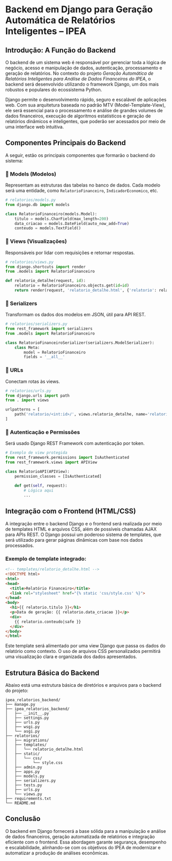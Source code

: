 
# Backend em Django para Geração Automática de Relatórios Inteligentes – IPEA

## Introdução: A Função do Backend

O backend de um sistema web é responsável por gerenciar toda a lógica de negócio, acesso e manipulação de dados, autenticação, processamento e geração de relatórios. No contexto do projeto *Geração Automática de Relatórios Inteligentes para Análise de Dados Financeiros do IPEA*, o backend será desenvolvido utilizando o framework Django, um dos mais robustos e populares do ecossistema Python.

Django permite o desenvolvimento rápido, seguro e escalável de aplicações web. Com sua arquitetura baseada no padrão MTV (Model-Template-View), ele será essencial para o processamento e análise de grandes volumes de dados financeiros, execução de algoritmos estatísticos e geração de relatórios dinâmicos e inteligentes, que poderão ser acessados por meio de uma interface web intuitiva.

## Componentes Principais do Backend

A seguir, estão os principais componentes que formarão o backend do sistema:

### 🔹 Models (Modelos)

Representam as estruturas das tabelas no banco de dados. Cada modelo será uma entidade, como `RelatorioFinanceiro`, `IndicadorEconomico`, etc.

```python
# relatorios/models.py
from django.db import models

class RelatorioFinanceiro(models.Model):
    titulo = models.CharField(max_length=200)
    data_criacao = models.DateField(auto_now_add=True)
    conteudo = models.TextField()
```

### 🔹 Views (Visualizações)

Responsáveis por lidar com requisições e retornar respostas.

```python
# relatorios/views.py
from django.shortcuts import render
from .models import RelatorioFinanceiro

def relatorio_detalhe(request, id):
    relatorio = RelatorioFinanceiro.objects.get(id=id)
    return render(request, 'relatorio_detalhe.html', {'relatorio': relatorio})
```

### 🔹 Serializers

Transformam os dados dos modelos em JSON, útil para API REST.

```python
# relatorios/serializers.py
from rest_framework import serializers
from .models import RelatorioFinanceiro

class RelatorioFinanceiroSerializer(serializers.ModelSerializer):
    class Meta:
        model = RelatorioFinanceiro
        fields = '__all__'
```

### 🔹 URLs

Conectam rotas às views.

```python
# relatorios/urls.py
from django.urls import path
from . import views

urlpatterns = [
    path('relatorio/<int:id>/', views.relatorio_detalhe, name='relatorio_detalhe'),
]
```

### 🔹 Autenticação e Permissões

Será usado Django REST Framework com autenticação por token.

```python
# Exemplo de view protegida
from rest_framework.permissions import IsAuthenticated
from rest_framework.views import APIView

class RelatorioAPI(APIView):
    permission_classes = [IsAuthenticated]
    
    def get(self, request):
        # Lógica aqui
        ...
```

## Integração com o Frontend (HTML/CSS)

A integração entre o backend Django e o frontend será realizada por meio de templates HTML e arquivos CSS, além de possíveis chamadas AJAX para APIs REST. O Django possui um poderoso sistema de templates, que será utilizado para gerar páginas dinâmicas com base nos dados processados.

### Exemplo de template integrado:

```html
<!-- templates/relatorio_detalhe.html -->
<!DOCTYPE html>
<html>
<head>
  <title>Relatório Financeiro</title>
  <link rel="stylesheet" href="{% static 'css/style.css' %}">
</head>
<body>
  <h1>{{ relatorio.titulo }}</h1>
  <p>Data de geração: {{ relatorio.data_criacao }}</p>
  <div>
    {{ relatorio.conteudo|safe }}
  </div>
</body>
</html>
```

Este template será alimentado por uma view Django que passa os dados do relatório como contexto. O uso de arquivos CSS personalizados permitirá uma visualização clara e organizada dos dados apresentados.

## Estrutura Básica do Backend

Abaixo está uma estrutura básica de diretórios e arquivos para o backend do projeto:

```
ipea_relatorios_backend/
├── manage.py
├── ipea_relatorios_backend/
│   ├── __init__.py
│   ├── settings.py
│   ├── urls.py
│   ├── wsgi.py
│   └── asgi.py
├── relatorios/
│   ├── migrations/
│   ├── templates/
│   │   └── relatorio_detalhe.html
│   ├── static/
│   │   └── css/
│   │       └── style.css
│   ├── admin.py
│   ├── apps.py
│   ├── models.py
│   ├── serializers.py
│   ├── tests.py
│   ├── urls.py
│   └── views.py
├── requirements.txt
└── README.md
```

## Conclusão

O backend em Django fornecerá a base sólida para a manipulação e análise de dados financeiros, geração automatizada de relatórios e integração eficiente com o frontend. Essa abordagem garante segurança, desempenho e escalabilidade, alinhando-se com os objetivos do IPEA de modernizar e automatizar a produção de análises econômicas.
